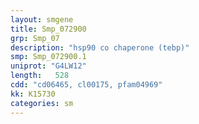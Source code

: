 ```yaml
---
layout: smgene
title: Smp_072900
grp: Smp_07
description: "hsp90 co chaperone (tebp)"
smp: Smp_072900.1
uniprot: "G4LW12"
length:   528
cdd: "cd06465, cl00175, pfam04969"
kk: K15730
categories: sm
---
```

